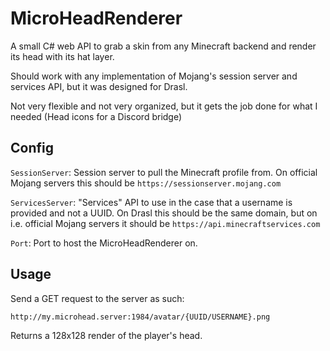 # MicroHeadRenderer
A small C# web API to grab a skin from any Minecraft backend and render its head with its hat layer. 

Should work with any implementation of Mojang's session server and services API, but it was designed for Drasl.  

Not very flexible and not very organized, but it gets the job done for what I needed (Head icons for a Discord bridge)

## Config
``SessionServer``: Session server to pull the Minecraft profile from. On official Mojang servers this should be ``https://sessionserver.mojang.com``

``ServicesServer``: "Services" API to use in the case that a username is provided and not a UUID. On Drasl this should be the same domain, but on i.e. official Mojang servers it should be ``https://api.minecraftservices.com``

``Port``: Port to host the MicroHeadRenderer on.

## Usage
Send a GET request to the server as such:

``http://my.microhead.server:1984/avatar/{UUID/USERNAME}.png``

Returns a 128x128 render of the player's head.
